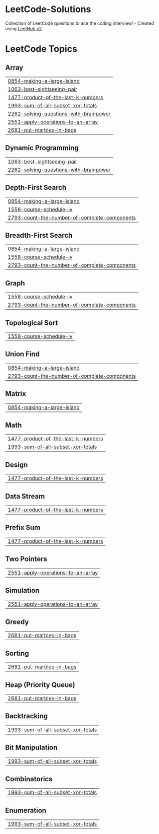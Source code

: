 # LeetCode-Solutions
Collection of LeetCode questions to ace the coding interview! - Created using [LeetHub v2](https://github.com/arunbhardwaj/LeetHub-2.0)

<!---LeetCode Topics Start-->
# LeetCode Topics
## Array
|  |
| ------- |
| [0854-making-a-large-island](https://github.com/Akshay2131/LeetCode-Solutions/tree/master/0854-making-a-large-island) |
| [1063-best-sightseeing-pair](https://github.com/Akshay2131/LeetCode-Solutions/tree/master/1063-best-sightseeing-pair) |
| [1477-product-of-the-last-k-numbers](https://github.com/Akshay2131/LeetCode-Solutions/tree/master/1477-product-of-the-last-k-numbers) |
| [1993-sum-of-all-subset-xor-totals](https://github.com/Akshay2131/LeetCode-Solutions/tree/master/1993-sum-of-all-subset-xor-totals) |
| [2262-solving-questions-with-brainpower](https://github.com/Akshay2131/LeetCode-Solutions/tree/master/2262-solving-questions-with-brainpower) |
| [2551-apply-operations-to-an-array](https://github.com/Akshay2131/LeetCode-Solutions/tree/master/2551-apply-operations-to-an-array) |
| [2681-put-marbles-in-bags](https://github.com/Akshay2131/LeetCode-Solutions/tree/master/2681-put-marbles-in-bags) |
## Dynamic Programming
|  |
| ------- |
| [1063-best-sightseeing-pair](https://github.com/Akshay2131/LeetCode-Solutions/tree/master/1063-best-sightseeing-pair) |
| [2262-solving-questions-with-brainpower](https://github.com/Akshay2131/LeetCode-Solutions/tree/master/2262-solving-questions-with-brainpower) |
## Depth-First Search
|  |
| ------- |
| [0854-making-a-large-island](https://github.com/Akshay2131/LeetCode-Solutions/tree/master/0854-making-a-large-island) |
| [1558-course-schedule-iv](https://github.com/Akshay2131/LeetCode-Solutions/tree/master/1558-course-schedule-iv) |
| [2793-count-the-number-of-complete-components](https://github.com/Akshay2131/LeetCode-Solutions/tree/master/2793-count-the-number-of-complete-components) |
## Breadth-First Search
|  |
| ------- |
| [0854-making-a-large-island](https://github.com/Akshay2131/LeetCode-Solutions/tree/master/0854-making-a-large-island) |
| [1558-course-schedule-iv](https://github.com/Akshay2131/LeetCode-Solutions/tree/master/1558-course-schedule-iv) |
| [2793-count-the-number-of-complete-components](https://github.com/Akshay2131/LeetCode-Solutions/tree/master/2793-count-the-number-of-complete-components) |
## Graph
|  |
| ------- |
| [1558-course-schedule-iv](https://github.com/Akshay2131/LeetCode-Solutions/tree/master/1558-course-schedule-iv) |
| [2793-count-the-number-of-complete-components](https://github.com/Akshay2131/LeetCode-Solutions/tree/master/2793-count-the-number-of-complete-components) |
## Topological Sort
|  |
| ------- |
| [1558-course-schedule-iv](https://github.com/Akshay2131/LeetCode-Solutions/tree/master/1558-course-schedule-iv) |
## Union Find
|  |
| ------- |
| [0854-making-a-large-island](https://github.com/Akshay2131/LeetCode-Solutions/tree/master/0854-making-a-large-island) |
| [2793-count-the-number-of-complete-components](https://github.com/Akshay2131/LeetCode-Solutions/tree/master/2793-count-the-number-of-complete-components) |
## Matrix
|  |
| ------- |
| [0854-making-a-large-island](https://github.com/Akshay2131/LeetCode-Solutions/tree/master/0854-making-a-large-island) |
## Math
|  |
| ------- |
| [1477-product-of-the-last-k-numbers](https://github.com/Akshay2131/LeetCode-Solutions/tree/master/1477-product-of-the-last-k-numbers) |
| [1993-sum-of-all-subset-xor-totals](https://github.com/Akshay2131/LeetCode-Solutions/tree/master/1993-sum-of-all-subset-xor-totals) |
## Design
|  |
| ------- |
| [1477-product-of-the-last-k-numbers](https://github.com/Akshay2131/LeetCode-Solutions/tree/master/1477-product-of-the-last-k-numbers) |
## Data Stream
|  |
| ------- |
| [1477-product-of-the-last-k-numbers](https://github.com/Akshay2131/LeetCode-Solutions/tree/master/1477-product-of-the-last-k-numbers) |
## Prefix Sum
|  |
| ------- |
| [1477-product-of-the-last-k-numbers](https://github.com/Akshay2131/LeetCode-Solutions/tree/master/1477-product-of-the-last-k-numbers) |
## Two Pointers
|  |
| ------- |
| [2551-apply-operations-to-an-array](https://github.com/Akshay2131/LeetCode-Solutions/tree/master/2551-apply-operations-to-an-array) |
## Simulation
|  |
| ------- |
| [2551-apply-operations-to-an-array](https://github.com/Akshay2131/LeetCode-Solutions/tree/master/2551-apply-operations-to-an-array) |
## Greedy
|  |
| ------- |
| [2681-put-marbles-in-bags](https://github.com/Akshay2131/LeetCode-Solutions/tree/master/2681-put-marbles-in-bags) |
## Sorting
|  |
| ------- |
| [2681-put-marbles-in-bags](https://github.com/Akshay2131/LeetCode-Solutions/tree/master/2681-put-marbles-in-bags) |
## Heap (Priority Queue)
|  |
| ------- |
| [2681-put-marbles-in-bags](https://github.com/Akshay2131/LeetCode-Solutions/tree/master/2681-put-marbles-in-bags) |
## Backtracking
|  |
| ------- |
| [1993-sum-of-all-subset-xor-totals](https://github.com/Akshay2131/LeetCode-Solutions/tree/master/1993-sum-of-all-subset-xor-totals) |
## Bit Manipulation
|  |
| ------- |
| [1993-sum-of-all-subset-xor-totals](https://github.com/Akshay2131/LeetCode-Solutions/tree/master/1993-sum-of-all-subset-xor-totals) |
## Combinatorics
|  |
| ------- |
| [1993-sum-of-all-subset-xor-totals](https://github.com/Akshay2131/LeetCode-Solutions/tree/master/1993-sum-of-all-subset-xor-totals) |
## Enumeration
|  |
| ------- |
| [1993-sum-of-all-subset-xor-totals](https://github.com/Akshay2131/LeetCode-Solutions/tree/master/1993-sum-of-all-subset-xor-totals) |
<!---LeetCode Topics End-->